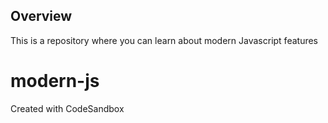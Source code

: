## Overview
This is a repository where you can learn about modern Javascript features

# modern-js
Created with CodeSandbox
